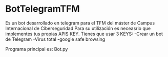 # BotTelegramTFM
Es un bot desarrollado en telegram para el TFM del máster de Campus Internacional de Ciberseguridad
Para su utilización es neceasrio que implementes tus propias APIS KEY.
Tienes que usar 3 KEYS:
-Crear un bot de Telegram
-Virus total
-google safe browsing


Programa principal es: Bot.py
